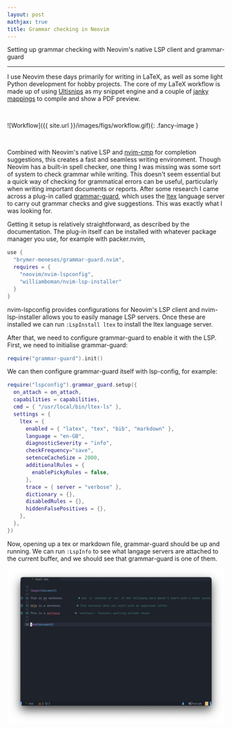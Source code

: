```yaml
---
layout: post
mathjax: true
title: Grammar checking in Neovim
---
```


Setting up grammar checking with Neovim's native LSP client and grammar-guard

---

I use Neovim these days primarily for writing in LaTeX, as well as some light
Python development for hobby projects. The core of my LaTeX workflow is made up
of using [Ultisnips](http://github.com/SirVer/ultisnips) as my snippet engine
and a couple of [janky
mappings](https://github.com/aymenhafeez/dotfiles/blob/master/nvim/after/ftplugin/tex.lua)
to compile and show a PDF preview.

<br>

![Workflow]({{ site.url }}/images/figs/workflow.gif){: .fancy-image }

<br>

Combined with Neovim's native LSP and
[nvim-cmp](http://github.com/hrsh7th/nvim-cmp) for completion suggestions, this
creates a fast and seamless writing environment. Though Neovim has
a built-in spell checker, one thing I was missing was some sort of system to
check grammar while writing. This doesn't seem essential but a quick way of
checking for grammatical errors can be useful, particularly when writing
important documents or reports. After some research I came across a plug-in
called [grammar-guard](http://github.com/brymer-meneses/grammar-guard.nvim),
which uses the [ltex](http://github.com/valentjn/ltex-ls) language server to
carry out grammar checks and give suggestions. This was exactly what I was
looking for.

Getting it setup is relatively straightforward, as described by the
documentation. The plug-in itself can be installed with whatever package manager
you use, for example with packer.nvim,

```lua
use {
  "brymer-meneses/grammar-guard.nvim",
  requires = {
    "neovim/nvim-lspconfig",
    "williamboman/nvim-lsp-installer"
  }
}
```

nvim-lspconfig provides configurations for Neovim's LSP client and
nvim-lsp-installer allows you to easily manage LSP servers. Once these are
installed we can run `:LspInstall ltex` to install the ltex language server.

After that, we need to configure grammar-guard to enable it with the LSP. First,
we need to initialise grammar-guard:

```lua
require("grammar-guard").init()
```

We can then configure grammar-guard itself with lsp-config, for example:

```lua
require("lspconfig").grammar_guard.setup({
  on_attach = on_attach,
  capabilities = capabilities,
  cmd = { "/usr/local/bin/ltex-ls" },
  settings = {
    ltex = {
      enabled = { "latex", "tex", "bib", "markdown" },
      language = "en-GB",
      diagnosticSeverity = "info",
      checkFrequency="save",
      setenceCacheSize = 2000,
      additionalRules = {
        enablePickyRules = false,
      },
      trace = { server = "verbose" },
      dictionary = {},
      disabledRules = {},
      hiddenFalsePositives = {},
    },
  },
})
```

Now, opening up a tex or markdown file, grammar-guard should be up and running.
We can run `:LspInfo` to see what langage servers are attached to the current
buffer, and we should see that grammar-guard is one of them.

<p align="center">
  <img src="../images/figs/example.png" width="700"/>
</p>
